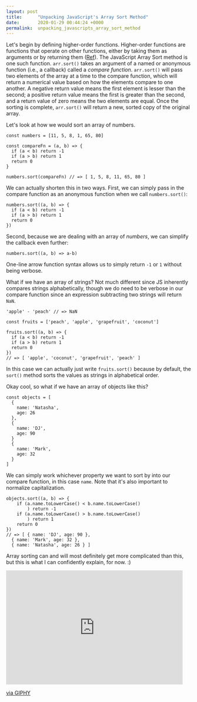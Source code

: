 ```yaml
---
layout: post
title:      "Unpacking JavaScript's Array Sort Method"
date:       2020-01-29 00:44:24 +0000
permalink:  unpacking_javascripts_array_sort_method
---
```



Let's begin by defining higher-order functions. Higher-order functions are functions that operate on other functions, either by taking them as arguments or by returning them ([Ref](https://eloquentjavascript.net/05_higher_order.html)). The JavaScript Array Sort method is one such function. `arr.sort()` takes an argument of a named or anonymous function (i.e., a callback) called a *compare function*. `arr.sort()` will pass two elements of the array at a time to the compare function, which will return a numerical value based on how the elements compare to one another. A negative return value means the first element is lesser than the second; a positive return value means the first is greater than the second, and a return value of zero means the two elements are equal. Once the sorting is complete, `arr.sort()` will return a new, sorted copy of the original array.

Let's look at how we would sort an array of numbers.
```
const numbers = [11, 5, 8, 1, 65, 80]

const compareFn = (a, b) => {
  if (a < b) return -1
  if (a > b) return 1
  return 0
}

numbers.sort(compareFn) // => [ 1, 5, 8, 11, 65, 80 ]
```
We can actually shorten this in two ways. First, we can simply pass in the compare function as an anonymous function when we call `numbers.sort()`:
```
numbers.sort((a, b) => {
  if (a < b) return -1
  if (a > b) return 1
  return 0
})
```
Second, because we are dealing with an array of *numbers*, we can simplify the callback even further:
```
numbers.sort((a, b) => a-b)
```
One-line arrow function syntax allows us to simply return `-1` or `1` without being verbose.

What if we have an array of strings? Not much different since JS inherently compares strings alphabetically, though we do need to be verbose in our compare function since an expression subtracting two strings will return `NaN`.
```
'apple' - 'peach' // => NaN

const fruits = ['peach', 'apple', 'grapefruit', 'coconut']

fruits.sort((a, b) => {
  if (a < b) return -1
  if (a > b) return 1
  return 0
})
// => [ 'apple', 'coconut', 'grapefruit', 'peach' ]
```
In this case we can actually just write `fruits.sort()` because by default, the `sort()` method sorts the values as strings in alphabetical order.

Okay cool, so what if we have an array of objects like this?
```
const objects = [
  {
    name: 'Natasha',
    age: 26
  },
  {
    name: 'DJ',
    age: 90
  }
  {
    name: 'Mark',
    age: 32
  }
]
```
We can simply work whichever property we want to sort by into our compare function, in this case `name`. Note that it's also important to normalize capitalization.
```
objects.sort((a, b) => {
    if (a.name.toLowerCase() < b.name.toLowerCase()
        ) return -1
    if (a.name.toLowerCase() > b.name.toLowerCase()
        ) return 1
    return 0
})
// => [ { name: 'DJ', age: 90 },
  { name: 'Mark', age: 32 },
  { name: 'Natasha', age: 26 } ]
```

Array sorting can and will most definitely get more complicated than this, but this is what I can confidently explain, for now. :)
<iframe src="https://giphy.com/embed/7DzlajZNY5D0I" width="480" height="310" frameBorder="0" class="giphy-embed" allowFullScreen></iframe><p><a href="https://giphy.com/gifs/girls-weird-sassy-7DzlajZNY5D0I">via GIPHY</a></p>

